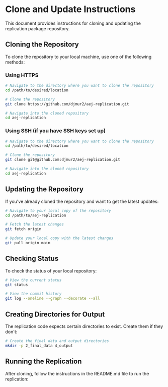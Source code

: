 # Clone and Update Instructions

This document provides instructions for cloning and updating the replication package repository.

## Cloning the Repository

To clone the repository to your local machine, use one of the following methods:

### Using HTTPS

```bash
# Navigate to the directory where you want to clone the repository
cd /path/to/desired/location

# Clone the repository
git clone https://github.com/djmur2/aej-replication.git

# Navigate into the cloned repository
cd aej-replication
```

### Using SSH (if you have SSH keys set up)

```bash
# Navigate to the directory where you want to clone the repository
cd /path/to/desired/location

# Clone the repository
git clone git@github.com:djmur2/aej-replication.git

# Navigate into the cloned repository
cd aej-replication
```

## Updating the Repository

If you've already cloned the repository and want to get the latest updates:

```bash
# Navigate to your local copy of the repository
cd /path/to/aej-replication

# Fetch the latest changes
git fetch origin

# Update your local copy with the latest changes
git pull origin main
```

## Checking Status

To check the status of your local repository:

```bash
# View the current status
git status

# View the commit history
git log --oneline --graph --decorate --all
```

## Creating Directories for Output

The replication code expects certain directories to exist. Create them if they don't:

```bash
# Create the final data and output directories
mkdir -p 2_final_data 4_output
```

## Running the Replication

After cloning, follow the instructions in the README.md file to run the replication: